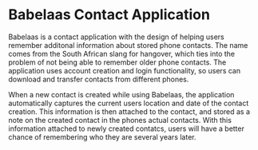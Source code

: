 # Babelaas Contact Application
Babelaas is a contact application with the design of helping users remember additonal information about stored phone contacts. 
The name comes from the South African slang for hangover, which ties into the problem of not being able to remember older phone contacts.
The application uses account creation and login functionality, so users can download and transfer contacts from different phones. 

When a new contact is created while using Babelaas, the application automatically captures the current users location and date of the contact creation.
This information is then attached to the contact, and stored as a note on the created contact in the phones actual contacts. 
With this information attached to newly created contatcs, users will have a better chance of remembering who they are several years later. 

